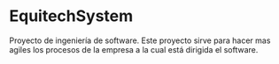 # EquitechSystem
Proyecto de ingeniería de software.
Este proyecto sirve para hacer mas agiles los procesos de la empresa a la cual está dirigida el software.
